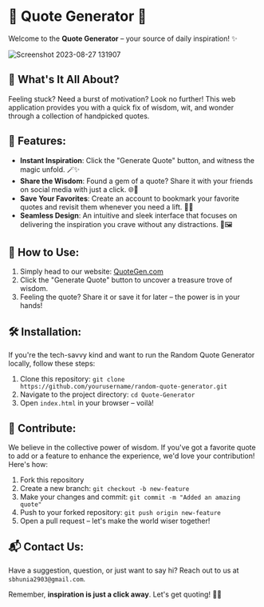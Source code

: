 # 🌟 Quote Generator 🌟

Welcome to the **Quote Generator** – your source of daily inspiration! ✨


![Screenshot 2023-08-27 131907](https://github.com/Sayak-Bhunia/Quote_Generator/assets/110457746/fea2ae03-d22d-4010-a41e-56c38374cce2)

## 📜 What's It All About?

Feeling stuck? Need a burst of motivation? Look no further! This web application provides you with a quick fix of wisdom, wit, and wonder through a collection of handpicked quotes.

## 🚀 Features:

- **Instant Inspiration**: Click the "Generate Quote" button, and witness the magic unfold. 🪄✨
- **Share the Wisdom**: Found a gem of a quote? Share it with your friends on social media with just a click. 🌐📲
- **Save Your Favorites**: Create an account to bookmark your favorite quotes and revisit them whenever you need a lift. 🔖📌
- **Seamless Design**: An intuitive and sleek interface that focuses on delivering the inspiration you crave without any distractions. 🎨🖼️

## 🌈 How to Use:

1. Simply head to our website: [QuoteGen.com](https://sayak-bhunia.github.io/quotegen/)
2. Click the "Generate Quote" button to uncover a treasure trove of wisdom.
3. Feeling the quote? Share it or save it for later – the power is in your hands!

## 🛠️ Installation:

If you're the tech-savvy kind and want to run the Random Quote Generator locally, follow these steps:

1. Clone this repository: `git clone https://github.com/yourusername/random-quote-generator.git`
2. Navigate to the project directory: `cd Quote-Generator`
3. Open `index.html` in your browser – voilà!

## 🤝 Contribute:

We believe in the collective power of wisdom. If you've got a favorite quote to add or a feature to enhance the experience, we'd love your contribution! Here's how:

1. Fork this repository
2. Create a new branch: `git checkout -b new-feature`
3. Make your changes and commit: `git commit -m "Added an amazing quote"`
4. Push to your forked repository: `git push origin new-feature`
5. Open a pull request – let's make the world wiser together!

## 📬 Contact Us:

Have a suggestion, question, or just want to say hi? Reach out to us at `sbhunia2903@gmail.com`.

Remember, **inspiration is just a click away**. Let's get quoting! 💬✨
